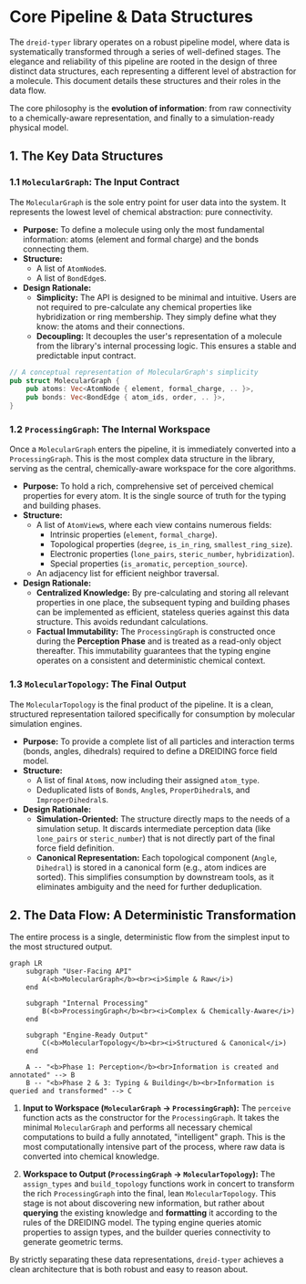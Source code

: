 # Core Pipeline & Data Structures

The `dreid-typer` library operates on a robust pipeline model, where data is systematically transformed through a series of well-defined stages. The elegance and reliability of this pipeline are rooted in the design of three distinct data structures, each representing a different level of abstraction for a molecule. This document details these structures and their roles in the data flow.

The core philosophy is the **evolution of information**: from raw connectivity to a chemically-aware representation, and finally to a simulation-ready physical model.

## 1. The Key Data Structures

### 1.1 `MolecularGraph`: The Input Contract

The `MolecularGraph` is the sole entry point for user data into the system. It represents the lowest level of chemical abstraction: pure connectivity.

- **Purpose:** To define a molecule using only the most fundamental information: atoms (element and formal charge) and the bonds connecting them.
- **Structure:**
  - A list of `AtomNode`s.
  - A list of `BondEdge`s.
- **Design Rationale:**
  - **Simplicity:** The API is designed to be minimal and intuitive. Users are not required to pre-calculate any chemical properties like hybridization or ring membership. They simply define what they know: the atoms and their connections.
  - **Decoupling:** It decouples the user's representation of a molecule from the library's internal processing logic. This ensures a stable and predictable input contract.

```rust
// A conceptual representation of MolecularGraph's simplicity
pub struct MolecularGraph {
    pub atoms: Vec<AtomNode { element, formal_charge, .. }>,
    pub bonds: Vec<BondEdge { atom_ids, order, .. }>,
}
```

### 1.2 `ProcessingGraph`: The Internal Workspace

Once a `MolecularGraph` enters the pipeline, it is immediately converted into a `ProcessingGraph`. This is the most complex data structure in the library, serving as the central, chemically-aware workspace for the core algorithms.

- **Purpose:** To hold a rich, comprehensive set of perceived chemical properties for every atom. It is the single source of truth for the typing and building phases.
- **Structure:**
  - A list of `AtomView`s, where each view contains numerous fields:
    - Intrinsic properties (`element`, `formal_charge`).
    - Topological properties (`degree`, `is_in_ring`, `smallest_ring_size`).
    - Electronic properties (`lone_pairs`, `steric_number`, `hybridization`).
    - Special properties (`is_aromatic`, `perception_source`).
  - An adjacency list for efficient neighbor traversal.
- **Design Rationale:**
  - **Centralized Knowledge:** By pre-calculating and storing all relevant properties in one place, the subsequent typing and building phases can be implemented as efficient, stateless queries against this data structure. This avoids redundant calculations.
  - **Factual Immutability:** The `ProcessingGraph` is constructed once during the **Perception Phase** and is treated as a read-only object thereafter. This immutability guarantees that the typing engine operates on a consistent and deterministic chemical context.

### 1.3 `MolecularTopology`: The Final Output

The `MolecularTopology` is the final product of the pipeline. It is a clean, structured representation tailored specifically for consumption by molecular simulation engines.

- **Purpose:** To provide a complete list of all particles and interaction terms (bonds, angles, dihedrals) required to define a DREIDING force field model.
- **Structure:**
  - A list of final `Atom`s, now including their assigned `atom_type`.
  - Deduplicated lists of `Bond`s, `Angle`s, `ProperDihedral`s, and `ImproperDihedral`s.
- **Design Rationale:**
  - **Simulation-Oriented:** The structure directly maps to the needs of a simulation setup. It discards intermediate perception data (like `lone_pairs` or `steric_number`) that is not directly part of the final force field definition.
  - **Canonical Representation:** Each topological component (`Angle`, `Dihedral`) is stored in a canonical form (e.g., atom indices are sorted). This simplifies consumption by downstream tools, as it eliminates ambiguity and the need for further deduplication.

## 2. The Data Flow: A Deterministic Transformation

The entire process is a single, deterministic flow from the simplest input to the most structured output.

```mermaid
graph LR
    subgraph "User-Facing API"
        A(<b>MolecularGraph</b><br><i>Simple & Raw</i>)
    end

    subgraph "Internal Processing"
        B(<b>ProcessingGraph</b><br><i>Complex & Chemically-Aware</i>)
    end

    subgraph "Engine-Ready Output"
        C(<b>MolecularTopology</b><br><i>Structured & Canonical</i>)
    end

    A -- "<b>Phase 1: Perception</b><br>Information is created and annotated" --> B
    B -- "<b>Phase 2 & 3: Typing & Building</b><br>Information is queried and transformed" --> C
```

1.  **Input to Workspace (`MolecularGraph` -> `ProcessingGraph`):**
    The `perceive` function acts as the constructor for the `ProcessingGraph`. It takes the minimal `MolecularGraph` and performs all necessary chemical computations to build a fully annotated, "intelligent" graph. This is the most computationally intensive part of the process, where raw data is converted into chemical knowledge.

2.  **Workspace to Output (`ProcessingGraph` -> `MolecularTopology`):**
    The `assign_types` and `build_topology` functions work in concert to transform the rich `ProcessingGraph` into the final, lean `MolecularTopology`. This stage is not about discovering new information, but rather about **querying** the existing knowledge and **formatting** it according to the rules of the DREIDING model. The typing engine queries atomic properties to assign types, and the builder queries connectivity to generate geometric terms.

By strictly separating these data representations, `dreid-typer` achieves a clean architecture that is both robust and easy to reason about.
